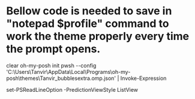 # Bellow code is needed to save in "notepad $profile" command to work the theme properly every time the prompt opens.


clear
oh-my-posh init pwsh --config 'C:\Users\Tanvir\AppData\Local\Programs\oh-my-posh\themes\Tanvir_bubblesextra.omp.json' | Invoke-Expression

set-PSReadLineOption -PredictionViewStyle ListView
